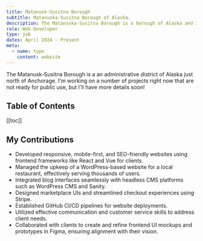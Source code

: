 ```yaml
---
title: Matanusk-Susitna Borough
subtitle: Matanuska-Susitna Borough of Alaska.
description: The Matanuska-Susitna Borough is a borough of Alaska and is located just north of Anchorage.
role: Web Developer
type: job
dates: April 2024 - Present
meta:
  - name: type
    content: website
---
```


The Matanusk-Susitna Borough is a an administrative district of Alaska just north of Anchorage. I'm working on a number of projects right now that are not ready for public use, but I'll have more details soon!

## Table of Contents

[[toc]]

## My Contributions

- Developed responsive, mobile-first, and SEO-friendly websites using frontend frameworks like React and Vue for clients.
- Managed the upkeep of a WordPress-based website for a local restaurant, effectively serving thousands of users.
- Integrated blog interfaces seamlessly with headless CMS platforms such as WordPress CMS and Sanity.
- Designed marketplace UIs and streamlined checkout experiences using Stripe.
- Established GitHub CI/CD pipelines for website deployments.
- Utilized effective communication and customer service skills to address client needs.
- Collaborated with clients to create and refine frontend UI mockups and prototypes in Figma, ensuring alignment with their vision.
